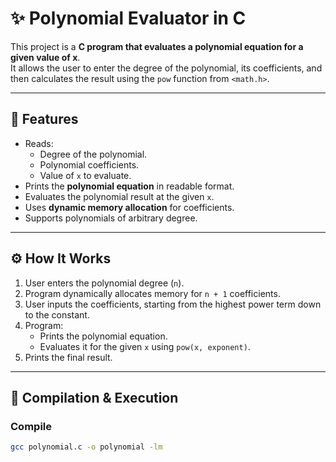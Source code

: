 # ✨ Polynomial Evaluator in C

This project is a **C program that evaluates a polynomial equation for a given value of x**.  
It allows the user to enter the degree of the polynomial, its coefficients, and then calculates the result using the `pow` function from `<math.h>`.

---

## 📌 Features
- Reads:
  - Degree of the polynomial.
  - Polynomial coefficients.
  - Value of `x` to evaluate.
- Prints the **polynomial equation** in readable format.
- Evaluates the polynomial result at the given `x`.
- Uses **dynamic memory allocation** for coefficients.
- Supports polynomials of arbitrary degree.

---

## ⚙️ How It Works
1. User enters the polynomial degree (`n`).  
2. Program dynamically allocates memory for `n + 1` coefficients.  
3. User inputs the coefficients, starting from the highest power term down to the constant.  
4. Program:
   - Prints the polynomial equation.
   - Evaluates it for the given `x` using `pow(x, exponent)`.
5. Prints the final result.

---

## 🚀 Compilation & Execution

### Compile
```bash
gcc polynomial.c -o polynomial -lm
